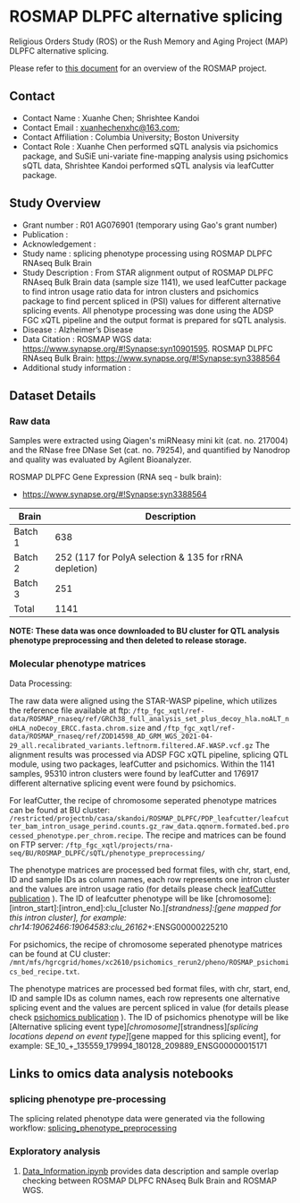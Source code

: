 # ROSMAP DLPFC alternative splicing

Religious Orders Study (ROS) or the Rush Memory and Aging Project (MAP) DLPFC alternative splicing. 

Please refer to [this document](../study_info/ROSMAP.md) for an overview of the ROSMAP project.

## Contact 

- Contact Name : Xuanhe Chen; Shrishtee Kandoi
- Contact Email : xuanhechenxhc@163.com;
- Contact Affiliation : Columbia University; Boston University
- Contact Role : Xuanhe Chen performed sQTL analysis via psichomics package, and SuSiE uni-variate fine-mapping analysis using psichomics sQTL data, Shrishtee Kandoi performed sQTL analysis via leafCutter package.


## Study Overview

- Grant number : R01 AG076901 (temporary using Gao's grant number)
- Publication : 
- Acknowledgement : 
- Study name : splicing phenotype processing using ROSMAP DLPFC RNAseq Bulk Brain
- Study Description : From STAR alignment output of ROSMAP DLPFC RNAseq Bulk Brain data (sample size 1141), we used leafCutter package to find intron usage ratio data for intron clusters and psichomics package to find percent spliced in (PSI) values for different alternative splicing events. All phenotype processing was done using the ADSP FGC xQTL pipeline and the output format is prepared for sQTL analysis.
- Disease : Alzheimer’s Disease
- Data Citation : ROSMAP WGS data: https://www.synapse.org/#!Synapse:syn10901595. ROSMAP DLPFC RNAseq Bulk Brain: https://www.synapse.org/#!Synapse:syn3388564
- Additional study information : 

## Dataset Details

### Raw data

Samples were extracted using Qiagen's miRNeasy mini kit (cat. no. 217004) and the RNase free DNase Set (cat. no. 79254), and quantified by Nanodrop and quality was evaluated by Agilent Bioanalyzer.

ROSMAP DLPFC Gene Expression (RNA seq - bulk brain): 

- https://www.synapse.org/#!Synapse:syn3388564

| Brain   | Description                                            |
| ------- | ------------------------------------------------------ |
| Batch 1 | 638                                                    |
| Batch 2 | 252 (117 for PolyA selection & 135 for rRNA depletion) |
| Batch 3 | 251                                                    |
| Total   | 1141                                                   |

**NOTE: These data was once downloaded to BU cluster for QTL analysis phenotype preprocessing and then deleted to release storage.**

### Molecular phenotype matrices

Data Processing:

The raw data were aligned using the STAR-WASP pipeline, which utilizes the reference file available at ftp: `/ftp_fgc_xqtl/ref-data/ROSMAP_rnaseq/ref/GRCh38_full_analysis_set_plus_decoy_hla.noALT_noHLA_noDecoy_ERCC.fasta.chrom.size` and `/ftp_fgc_xqtl/ref-data/ROSMAP_rnaseq/ref/ZOD14598_AD_GRM_WGS_2021-04-29_all.recalibrated_variants.leftnorm.filtered.AF.WASP.vcf.gz` The alignment results was processed via ADSP FGC xQTL pipeline, splicing QTL module, using two packages, leafCutter and psichomics. Within the 1141 samples, 95310 intron clusters were found by leafCutter and 176917 different alternative splicing event were found by psichomics.

For leafCutter, the recipe of chromosome seperated phenotype matrices can be found at BU cluster: `/restricted/projectnb/casa/skandoi/ROSMAP_DLPFC/PDP_leafcutter/leafcutter_bam_intron_usage_perind.counts.gz_raw_data.qqnorm.formated.bed.processed_phenotype.per_chrom.recipe`. The recipe and matrices can be found on FTP server: `/ftp_fgc_xqtl/projects/rna-seq/BU/ROSMAP_DLPFC/sQTL/phenotype_preprocessing/`

The phenotype matrices are processed bed format files, with chr, start, end, ID and sample IDs as column names, each row represents one intron cluster and the values are intron usage ratio (for details please check [leafCutter publication](https://www.nature.com/articles/s41588-017-0004-9) ). The ID of leafcutter phenotype will be like [chromosome]:[intron_start]:[intron_end]:clu_[cluster No.]_[strandness]:[gene mapped for this intron cluster], for example: chr14:19062466:19064583:clu_26162_+:ENSG00000225210

For psichomics, the recipe of chromosome seperated phenotype matrices can be found at CU cluster: `/mnt/mfs/hgrcgrid/homes/xc2610/psichomics_rerun2/pheno/ROSMAP_psichomics_bed_recipe.txt`.

The phenotype matrices are processed bed format files, with chr, start, end, ID and sample IDs as column names, each row represents one alternative splicing event and the values are percent spliced in value (for details please check [psichomics publication](https://www.biorxiv.org/content/10.1101/261180v2.full) ). The ID of psichomics phenotype will be like [Alternative splicing event type]_[chromosome]_[strandness]_[splicing locations depend on event type]_[gene mapped for this splicing event], for example: SE_10_+_135559_179994_180128_209889_ENSG00000015171

## Links to omics data analysis notebooks

### splicing phenotype pre-processing

The splicing related phenotype data were generated via the following workflow: [splicing_phenotype_preprocessing](https://github.com/cumc/fungen-xqtl-analysis/tree/main/analysis/ROSMAP_DLPFC/sQTL/phenotype_preprocessing_sQTL.ipynb)

### Exploratory analysis

1. [Data_Information.ipynb](https://github.com/cumc/fungen-xqtl-analysis/blob/main/analysis/Zhang_BU/ROSMAP_DLPFC/Data_Information.ipynb) provides data description and sample overlap checking between ROSMAP DLPFC RNAseq Bulk Brain and ROSMAP WGS.